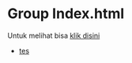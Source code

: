 # Group Index.html
Untuk melihat bisa [klik disini](https://dixoxied.github.io/_meme/#)

- [tes](https://dixoxied.github.io/_meme/tes.html)